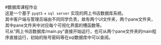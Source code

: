 #数据库课程作业  
这是一个基于 `pyqt5` + `sql server` 实现的网上书店数据库系统。  
其中客户端与管理员端由不同同学负责，故有两个UI文件夹，两个pane文件夹，其中pane文件夹中对应每个可视化界面的槽函数等。  
可从"网上书店数据库/main.py"直接开始运行，也可从两个pane文件夹的main程序直接运行，初始的账号密码等在sql数据库中可以查阅。
